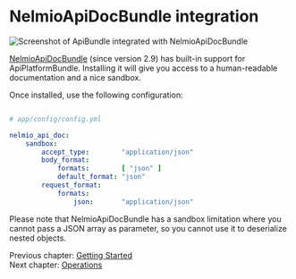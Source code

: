 # NelmioApiDocBundle integration

![Screenshot of ApiBundle integrated with NelmioApiDocBundle](../getting-started/images/api-doc.png)

[NelmioApiDocBundle](https://github.com/nelmio/NelmioApiDocBundle) (since version 2.9) has built-in support for ApiPlatformBundle.
Installing it will give you access to a human-readable documentation and a nice sandbox.

Once installed, use the following configuration:

```yaml

# app/config/config.yml

nelmio_api_doc:
    sandbox:
        accept_type:        "application/json"
        body_format:
            formats:        [ "json" ]
            default_format: "json"
        request_format:
            formats:
                json:       "application/json"
```

Please note that NelmioApiDocBundle has a sandbox limitation where you cannot pass a JSON array as parameter, so you cannot use it to deserialize nested objects.

Previous chapter: [Getting Started](getting-started.md)<br>
Next chapter: [Operations](operations.md)
